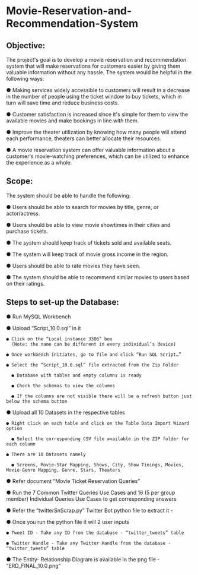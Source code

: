 # Movie-Reservation-and-Recommendation-System

## Objective:

The project's goal is to develop a movie reservation and recommendation system
that will make reservations for customers easier by giving them valuable information
without any hassle. The system would be helpful in the following ways:

● Making services widely accessible to customers will result in a decrease in the
number of people using the ticket window to buy tickets, which in turn will
save time and reduce business costs.

● Customer satisfaction is increased since it's simple for them to view the
available movies and make bookings in line with them.

● Improve the theater utilization by knowing how many people will attend each
performance, theaters can better allocate their resources.

● A movie reservation system can offer valuable information about a customer's
movie-watching preferences, which can be utilized to enhance the experience
as a whole.

## Scope:

The system should be able to handle the following:

● Users should be able to search for movies by title, genre, or actor/actress.

● Users should be able to view movie showtimes in their cities and purchase
tickets.

● The system should keep track of tickets sold and available seats.

● The system will keep track of movie gross income in the region.

● Users should be able to rate movies they have seen.

● The system should be able to recommend similar movies to users based on
their ratings.

## Steps to set-up the Database:

● Run MySQL Workbench
  
  ● Upload “Script_10.0.sql” in it
    
    ● Click on the “Local instance 3306” box
      (Note: the name can be different in every individual’s device)
    
    ● Once workbench initiates, go to file and click “Run SQL Script…”
    
    ● Select the “Script_10.0.sql” file extracted from the Zip Folder
      
      ● Database with tables and empty columns is ready
      
      ● Check the schemas to view the columns
      
      ● If the columns are not visible there will be a refresh button just below the schema button
  
  ● Upload all 10 Datasets in the respective tables
    
    ● Right click on each table and click on the Table Data Import Wizard option
      
      ● Select the corresponding CSV file available in the ZIP folder for each column
    
    ● There are 10 Datasets namely
      
      ● Screens, Movie-Star Mapping, Shows, City, Show Timings, Movies, Movie-Genre Mapping, Genre, Stars, Theaters

● Refer document “Movie Ticket Reservation Queries”
  
  ● Run the 7 Common Twitter Queries Use Cases and 16 (5 per group member) Individual Queries Use Cases to get corresponding answers

● Refer the “twitterSnScrap.py” Twitter Bot python file to extract it - 
  
  ● Once you run the python file it will 2 user inputs
    
    ● Tweet ID - Take any ID from the database - “twitter_tweets” table
    
    ● Twitter Handle - Take any Twitter Handle from the database - “twitter_tweets” table

● The Entity- Relationship Diagram is available in the png file - “ERD_FINAL_10.0.png”

